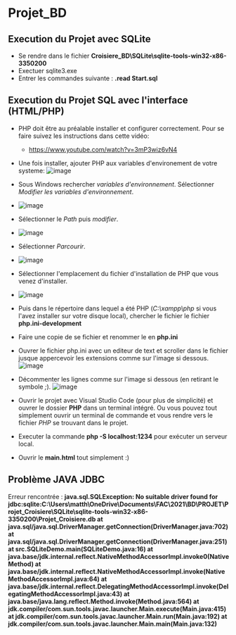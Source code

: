 # Projet_BD

## Execution du Projet avec SQLite
 
* Se rendre dans le fichier **Croisiere_BD\SQLite\sqlite-tools-win32-x86-3350200**
* Exectuer sqlite3.exe
* Entrer les commandes suivante :
	**.read Start.sql**

## Execution du Projet SQL avec l'interface (HTML/PHP)
* PHP doit être au préalable installer et configurer correctement. Pour se faire suivez les instructions dans cette vidéo:
	* https://www.youtube.com/watch?v=3mP3wiz6vN4
	
* Une fois installer, ajouter PHP aux variables d'environement de votre systeme:
![image](screens/screen3.png)

* Sous Windows rechercher *variables d'environnement*. Sélectionner *Modifier les variables d'environnement*.
* ![image](screens/screen4.png)

* Sélectionner le *Path* puis *modifier*.
* ![image](screens/screen5.png)

* Sélectionner *Parcourir*.
* ![image](screens/screen6.png)

* Sélectionner l'emplacement du fichier d'installation de PHP que vous venez d'installer.
* ![image](screens/screen7.png)


* Puis dans le répertoire dans lequel a été PHP (*C:\xampp\php* si vous l'avez installer sur votre disque local), chercher le fichier le fichier **php.ini-development**
* Faire une copie de se fichier et renommer le en **php.ini**

* Ouvrer le fichier php.ini avec un editeur de text et scroller dans le fichier jusque appercevoir les extensions comme sur l'image si dessous.
![image](screens/screen1.png)

* Décommenter les lignes comme sur l'image si dessous (en retirant le symbole *;*).
![image](screens/screen2.png)



* Ouvrir le projet avec Visual Studio Code (pour plus de simplicité) et ouvrer le dossier **PHP** dans un terminal intégré.
Ou vous pouvez tout simplement ouvrir un terminal de commande et vous rendre vers le fichier *PHP* se trouvant dans le projet.

* Executer la commande **php -S localhost:1234** pour exécuter un serveur local.

* Ouvrir le **main.html** tout simplement :)


## Problème JAVA JDBC

Erreur rencontrée :
	**java.sql.SQLException: No suitable driver found for jdbc:sqlite:C:\Users\matth\OneDrive\Documents\FAC\2021\BD\PROJET\Projet_Croisiere\SQLite\sqlite-tools-win32-x86-3350200\Projet_Croisiere.db
        at java.sql/java.sql.DriverManager.getConnection(DriverManager.java:702)
        at java.sql/java.sql.DriverManager.getConnection(DriverManager.java:251)
        at src.SQLiteDemo.main(SQLiteDemo.java:16)
        at java.base/jdk.internal.reflect.NativeMethodAccessorImpl.invoke0(Native Method)
        at java.base/jdk.internal.reflect.NativeMethodAccessorImpl.invoke(NativeMethodAccessorImpl.java:64)
        at java.base/jdk.internal.reflect.DelegatingMethodAccessorImpl.invoke(DelegatingMethodAccessorImpl.java:43)
        at java.base/java.lang.reflect.Method.invoke(Method.java:564)
        at jdk.compiler/com.sun.tools.javac.launcher.Main.execute(Main.java:415)
        at jdk.compiler/com.sun.tools.javac.launcher.Main.run(Main.java:192)
        at jdk.compiler/com.sun.tools.javac.launcher.Main.main(Main.java:132)**
